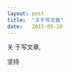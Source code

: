 ```yaml
---
layout: post
title:  "关于写文章"
date:   2015-05-20
---
```


<p class="intro">
	<span class="dropcap">关</span>
	于写文章,
</p>

坚持